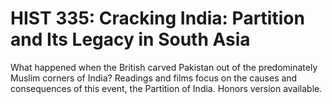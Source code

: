 # HIST 335: Cracking India: Partition and Its Legacy in South Asia

What happened when the British carved Pakistan out of the predominately Muslim corners of India? Readings and films focus on the causes and consequences of this event, the Partition of India. Honors version available.